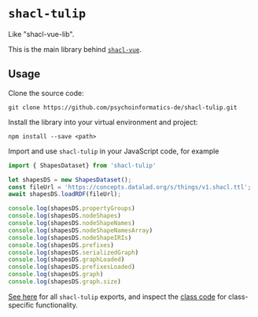 # `shacl-tulip`

Like "shacl-vue-lib".

This is the main library behind [`shacl-vue`](https://github.com/psychoinformatics-de/shacl-vue).

## Usage

Clone the source code:

```
git clone https://github.com/psychoinformatics-de/shacl-tulip.git
```

Install the library into your virtual environment and project:

```
npm install --save <path>
```

Import and use `shacl-tulip` in your JavaScript code, for example

```javascript
import { ShapesDataset} from 'shacl-tulip'

let shapesDS = new ShapesDataset();
const fileUrl = 'https://concepts.datalad.org/s/things/v1.shacl.ttl';
await shapesDS.loadRDF(fileUrl);

console.log(shapesDS.propertyGroups)
console.log(shapesDS.nodeShapes)
console.log(shapesDS.nodeShapeNames)
console.log(shapesDS.nodeShapeNamesArray)
console.log(shapesDS.nodeShapeIRIs)
console.log(shapesDS.prefixes)
console.log(shapesDS.serializedGraph)
console.log(shapesDS.graphLoaded)
console.log(shapesDS.prefixesLoaded)
console.log(shapesDS.graph)
console.log(shapesDS.graph.size)

```

[See here](src/index.js) for all `shacl-tulip` exports, and inspect the [class code](src/classes) for class-specific functionality.